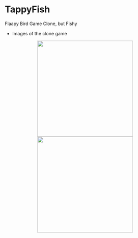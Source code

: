 # TappyFish
Flaapy Bird Game Clone, but Fishy

- Images of the clone game
<p align="center">
  <img src="https://github.com/IMetex/TappyFish/blob/main/GameImage/Screenshot_2.png" width="300" hspace="50"/>
  <img src="https://github.com/IMetex/TappyFish/blob/main/GameImage/Screenshot_3.png" width="300" />
</p>
